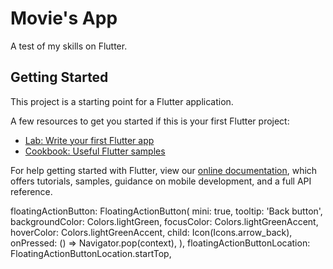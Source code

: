# Movie's App

A test of my skills on Flutter.

## Getting Started

This project is a starting point for a Flutter application.

A few resources to get you started if this is your first Flutter project:

- [Lab: Write your first Flutter app](https://flutter.dev/docs/get-started/codelab)
- [Cookbook: Useful Flutter samples](https://flutter.dev/docs/cookbook)

For help getting started with Flutter, view our
[online documentation](https://flutter.dev/docs), which offers tutorials,
samples, guidance on mobile development, and a full API reference.

floatingActionButton: FloatingActionButton(
        mini: true,
        tooltip: 'Back button',
        backgroundColor: Colors.lightGreen,
        focusColor: Colors.lightGreenAccent,
        hoverColor: Colors.lightGreenAccent,
        child: Icon(Icons.arrow_back),
        onPressed: () => Navigator.pop(context),
      ),
      floatingActionButtonLocation: FloatingActionButtonLocation.startTop,